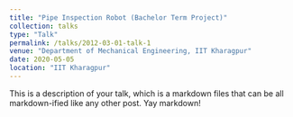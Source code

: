 ```yaml
---
title: "Pipe Inspection Robot (Bachelor Term Project)"
collection: talks
type: "Talk"
permalink: /talks/2012-03-01-talk-1
venue: "Department of Mechanical Engineering, IIT Kharagpur"
date: 2020-05-05
location: "IIT Kharagpur"
---
```


This is a description of your talk, which is a markdown files that can be all markdown-ified like any other post. Yay markdown!
